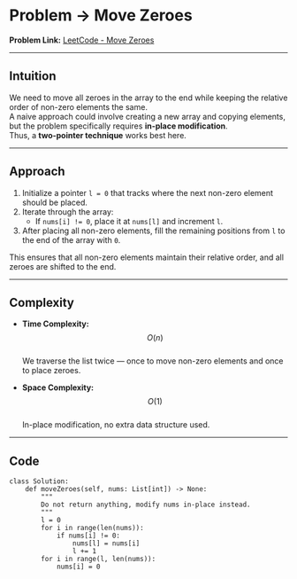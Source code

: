 # Problem -> Move Zeroes

**Problem Link:** [LeetCode - Move Zeroes](https://leetcode.com/problems/move-zeroes/)

---

## Intuition

We need to move all zeroes in the array to the end while keeping the relative order of non-zero elements the same.  
A naive approach could involve creating a new array and copying elements, but the problem specifically requires **in-place modification**.  
Thus, a **two-pointer technique** works best here.

---

## Approach

1. Initialize a pointer `l = 0` that tracks where the next non-zero element should be placed.
2. Iterate through the array:
   - If `nums[i] != 0`, place it at `nums[l]` and increment `l`.
3. After placing all non-zero elements, fill the remaining positions from `l` to the end of the array with `0`.

This ensures that all non-zero elements maintain their relative order, and all zeroes are shifted to the end.

---

## Complexity

- **Time Complexity:** $$O(n)$$  
  We traverse the list twice — once to move non-zero elements and once to place zeroes.

- **Space Complexity:** $$O(1)$$  
  In-place modification, no extra data structure used.

---

## Code

```python3
class Solution:
    def moveZeroes(self, nums: List[int]) -> None:
        """
        Do not return anything, modify nums in-place instead.
        """
        l = 0
        for i in range(len(nums)):
            if nums[i] != 0:
                nums[l] = nums[i]
                l += 1
        for i in range(l, len(nums)):
            nums[i] = 0

```
